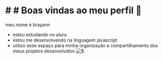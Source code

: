 # # # Boas vindas ao meu perfil 💙
meu nome é brayann
- estou estudando no alura
- estou me desenvolvendo na linguagem javascript
- utilizo esse espaço para minha organização e compartilhamento dos meus projetos desenvolvidos
  ![$](https://media.tenor.com/i3TXFfrb0tAAAAAM/seu-jorge-racionais-mcs.gif)
  
